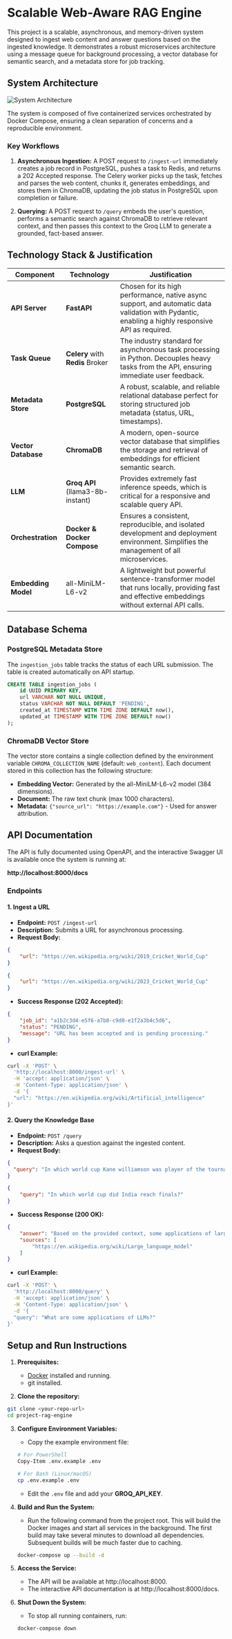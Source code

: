# Scalable Web-Aware RAG Engine

This project is a scalable, asynchronous, and memory-driven system designed to ingest web content and answer questions based on the ingested knowledge. It demonstrates a robust microservices architecture using a message queue for background processing, a vector database for semantic search, and a metadata store for job tracking.

## System Architecture

![System Architecture](./architecture.png)

The system is composed of five containerized services orchestrated by Docker Compose, ensuring a clean separation of concerns and a reproducible environment.

### Key Workflows

1. **Asynchronous Ingestion:** A POST request to `/ingest-url` immediately creates a job record in PostgreSQL, pushes a task to Redis, and returns a 202 Accepted response. The Celery worker picks up the task, fetches and parses the web content, chunks it, generates embeddings, and stores them in ChromaDB, updating the job status in PostgreSQL upon completion or failure.

2. **Querying:** A POST request to `/query` embeds the user's question, performs a semantic search against ChromaDB to retrieve relevant context, and then passes this context to the Groq LLM to generate a grounded, fact-based answer.

## Technology Stack & Justification

| **Component** | **Technology** | **Justification** |
|---------------|----------------|-------------------|
| **API Server** | **FastAPI** | Chosen for its high performance, native async support, and automatic data validation with Pydantic, enabling a highly responsive API as required. |
| **Task Queue** | **Celery** with **Redis** Broker | The industry standard for asynchronous task processing in Python. Decouples heavy tasks from the API, ensuring immediate user feedback. |
| **Metadata Store** | **PostgreSQL** | A robust, scalable, and reliable relational database perfect for storing structured job metadata (status, URL, timestamps). |
| **Vector Database** | **ChromaDB** | A modern, open-source vector database that simplifies the storage and retrieval of embeddings for efficient semantic search. |
| **LLM** | **Groq API** (llama3-8b-instant) | Provides extremely fast inference speeds, which is critical for a responsive and scalable query API. |
| **Orchestration** | **Docker & Docker Compose** | Ensures a consistent, reproducible, and isolated development and deployment environment. Simplifies the management of all microservices. |
| **Embedding Model** | all-MiniLM-L6-v2 | A lightweight but powerful sentence-transformer model that runs locally, providing fast and effective embeddings without external API calls. |

## Database Schema

### PostgreSQL Metadata Store

The `ingestion_jobs` table tracks the status of each URL submission. The table is created automatically on API startup.

```sql
CREATE TABLE ingestion_jobs (
    id UUID PRIMARY KEY,
    url VARCHAR NOT NULL UNIQUE,
    status VARCHAR NOT NULL DEFAULT 'PENDING',
    created_at TIMESTAMP WITH TIME ZONE DEFAULT now(),
    updated_at TIMESTAMP WITH TIME ZONE DEFAULT now()
);
```

### ChromaDB Vector Store

The vector store contains a single collection defined by the environment variable `CHROMA_COLLECTION_NAME` (default: `web_content`). Each document stored in this collection has the following structure:

- **Embedding Vector:** Generated by the all-MiniLM-L6-v2 model (384 dimensions).
- **Document:** The raw text chunk (max 1000 characters).
- **Metadata:** `{"source_url": "https://example.com"}` - Used for answer attribution.

## API Documentation

The API is fully documented using OpenAPI, and the interactive Swagger UI is available once the system is running at:

**http://localhost:8000/docs**

### Endpoints

#### 1. Ingest a URL

- **Endpoint:** `POST /ingest-url`
- **Description:** Submits a URL for asynchronous processing.
- **Request Body:**
```json
{
    "url": "https://en.wikipedia.org/wiki/2019_Cricket_World_Cup"
}
```
```json
{
    "url": "https://en.wikipedia.org/wiki/2023_Cricket_World_Cup"
}
```

- **Success Response (202 Accepted):**
```json
{
    "job_id": "a1b2c3d4-e5f6-a7b8-c9d0-e1f2a3b4c5d6",
    "status": "PENDING",
    "message": "URL has been accepted and is pending processing."
}
```

- **curl Example:**
```bash
curl -X 'POST' \
  'http://localhost:8000/ingest-url' \
  -H 'accept: application/json' \
  -H 'Content-Type: application/json' \
  -d '{
  "url": "https://en.wikipedia.org/wiki/Artificial_intelligence"
}'
```

#### 2. Query the Knowledge Base

- **Endpoint:** `POST /query`
- **Description:** Asks a question against the ingested content.
- **Request Body:**
```json
{
  "query": "In which world cup Kane williamson was player of the tournament?"
}
```

```json
{
    "query": "In which world cup did India reach finals?"
}
```

- **Success Response (200 OK):**
```json
{
    "answer": "Based on the provided context, some applications of large language models include being used as a base for chatbots such as ChatGPT, and in the development of foundation models.",
    "sources": [
        "https://en.wikipedia.org/wiki/Large_language_model"
    ]
}
```

- **curl Example:**
```bash
curl -X 'POST' \
  'http://localhost:8000/query' \
  -H 'accept: application/json' \
  -H 'Content-Type: application/json' \
  -d '{
  "query": "What are some applications of LLMs?"
}'
```

## Setup and Run Instructions

1. **Prerequisites:**
   - [Docker](https://www.docker.com/get-started/) installed and running.
   - git installed.

2. **Clone the repository:**
```bash
git clone <your-repo-url>
cd project-rag-engine
```

3. **Configure Environment Variables:**
   - Copy the example environment file:
   ```bash
   # For PowerShell
   Copy-Item .env.example .env
   
   # For Bash (Linux/macOS)
   cp .env.example .env
   ```
   
   - Edit the `.env` file and add your **GROQ_API_KEY**.

4. **Build and Run the System:**
   - Run the following command from the project root. This will build the Docker images and start all services in the background. The first build may take several minutes to download all dependencies. Subsequent builds will be much faster due to caching.
   ```bash
   docker-compose up --build -d
   ```

5. **Access the Service:**
   - The API will be available at http://localhost:8000.
   - The interactive API documentation is at http://localhost:8000/docs.

6. **Shut Down the System:**
   - To stop all running containers, run:
   ```bash
   docker-compose down
   ```

